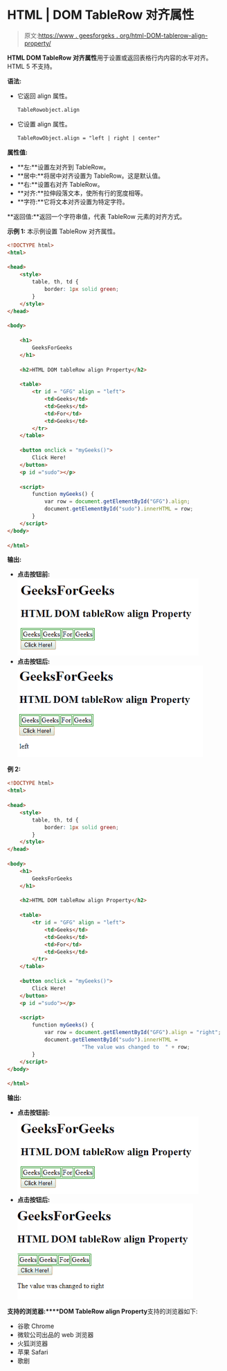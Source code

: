 # HTML | DOM TableRow 对齐属性

> 原文:[https://www . geesforgeks . org/html-DOM-tablerow-align-property/](https://www.geeksforgeeks.org/html-dom-tablerow-align-property/)

**HTML DOM TableRow 对齐属性**用于设置或返回表格行内内容的水平对齐。HTML 5 不支持。

**语法:**

*   它返回 align 属性。

    ```html
    TableRowobject.align
    ```

*   它设置 align 属性。

    ```html
    TableRowObject.align = "left | right | center"
    ```

**属性值:**

*   **左:**设置左对齐到 TableRow。
*   **居中:**将居中对齐设置为 TableRow。这是默认值。
*   **右:**设置右对齐 TableRow。
*   **对齐:**拉伸段落文本，使所有行的宽度相等。
*   **字符:**它将文本对齐设置为特定字符。

**返回值:**返回一个字符串值，代表 TableRow 元素的对齐方式。

**示例 1:** 本示例设置 TableRow 对齐属性。

```html
<!DOCTYPE html> 
<html> 

<head> 
    <style> 
        table, th, td { 
            border: 1px solid green; 
        } 
    </style> 
</head> 

<body> 

    <h1> 
        GeeksForGeeks 
    </h1> 

    <h2>HTML DOM tableRow align Property</h2> 

    <table> 
        <tr id = "GFG" align = "left"> 
            <td>Geeks</td> 
            <td>Geeks</td> 
            <td>For</td> 
            <td>Geeks</td> 
        </tr> 
    </table> 

    <button onclick = "myGeeks()"> 
        Click Here! 
    </button> 
    <p id ="sudo"></p>

    <script> 
        function myGeeks() { 
            var row = document.getElementById("GFG").align; 
            document.getElementById("sudo").innerHTML = row; 
        } 
    </script> 
</body> 

</html>                     
```

**输出:**

*   **点击按钮前:**
    ![](img/1e3ba02678f22e63bd66e308c8ed31c9.png)
*   **点击按钮后:**
    ![](img/288abee9edadde52dc30b431122c65f4.png)

**例 2:**

```html
<!DOCTYPE html> 
<html> 

<head> 
    <style> 
        table, th, td { 
            border: 1px solid green; 
        } 
    </style> 
</head> 

<body> 
    <h1> 
        GeeksForGeeks 
    </h1> 

    <h2>HTML DOM tableRow align Property</h2> 

    <table> 
        <tr id = "GFG" align = "left"> 
            <td>Geeks</td> 
            <td>Geeks</td> 
            <td>For</td> 
            <td>Geeks</td> 
        </tr> 
    </table> 

    <button onclick = "myGeeks()"> 
        Click Here! 
    </button> 
    <p id ="sudo"></p>

    <script> 
        function myGeeks() { 
            var row = document.getElementById("GFG").align = "right"; 
            document.getElementById("sudo").innerHTML = 
                        "The value was changed to  " + row;
        } 
    </script> 
</body> 

</html>
```

**输出:**

*   **点击按钮前:**
    ![](img/1e3ba02678f22e63bd66e308c8ed31c9.png)
*   **点击按钮后:**
    ![](img/4810745a0115f1f0d0bcfa11f35e483b.png)

**支持的浏览器:****DOM TableRow align Property**支持的浏览器如下:

*   谷歌 Chrome
*   微软公司出品的 web 浏览器
*   火狐浏览器
*   苹果 Safari
*   歌剧